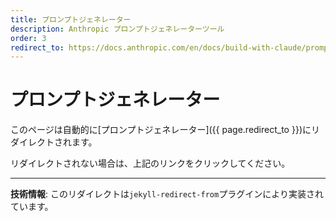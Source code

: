 ```yaml
---
title: プロンプトジェネレーター
description: Anthropic プロンプトジェネレーターツール
order: 3
redirect_to: https://docs.anthropic.com/en/docs/build-with-claude/prompt-engineering/prompt-generator.md
---
```


<!-- このページはJekyllのリダイレクトプラグインにより自動的にリダイレクトされます -->

# プロンプトジェネレーター

このページは自動的に[プロンプトジェネレーター]({{ page.redirect_to }})にリダイレクトされます。

リダイレクトされない場合は、上記のリンクをクリックしてください。

---

**技術情報**: このリダイレクトは`jekyll-redirect-from`プラグインにより実装されています。
